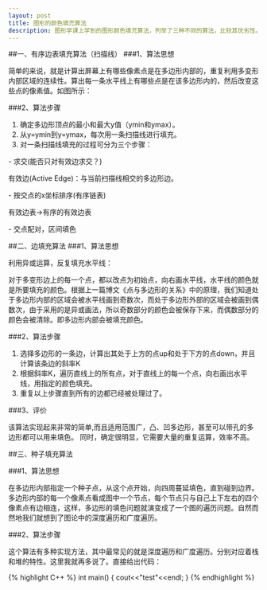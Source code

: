 ```yaml
---
layout: post
title: 图形的颜色填充算法
description: 图形学课上学到的图形颜色填充算法，列举了三种不同的算法，比较其优劣性。
---
```

##一、有序边表填充算法（扫描线）
###1、算法思想

简单的来说，就是计算出屏幕上有哪些像素点是在多边形内部的，重复利用多变形内部区域的连续性。算出每一条水平线上有哪些点是在该多边形内的，然后改变这些点的像素值。如图所示：

###2、算法步骤
1. 确定多边形顶点的最小和最大y值（ymin和ymax）。
2. 从y=ymin到y=ymax，每次用一条扫描线进行填充。
3. 对一条扫描线填充的过程可分为三个步骤：
<p></p>
 - 求交(能否只对有效边求交？)
	<p>有效边(Active Edge)：与当前扫描线相交的多边形边。</p>
 - 按交点的x坐标排序(有序链表)
  <p>有效边表->有序的有效边表</p>
 - 交点配对，区间填色

##二、边填充算法
###1、算法思想

利用异或运算，反复填充水平线：

对于多变形边上的每一个点，都以改点为初始点，向右画水平线，水平线的颜色就是所要填充的颜色。根据上一篇博文《点与多边形的关系》中的原理，我们知道处于多边形内部的区域会被水平线画到奇数次，而处于多边形外部的区域会被画到偶数次，由于采用的是异或画法，所以奇数部分的颜色会被保存下来，而偶数部分的颜色会被清除。即多边形内部会被填充颜色。

###2、算法步骤
1. 选择多边形的一条边，计算出其处于上方的点up和处于下方的点down，并且计算该条边的斜率K
2. 根据斜率K，遍历直线上的所有点，对于直线上的每一个点，向右画出水平线，用指定的颜色填充。
3. 重复以上步骤直到所有的边都已经被处理过了。

###3、评价

该算法实现起来非常的简单,而且适用范围广，凸、凹多边形，甚至可以带孔的多边形都可以用来填色。
同时，确定很明显，它需要大量的重复运算，效率不高。

##三、种子填充算法

###1、算法思想

在多边形内部指定一个种子点，从这个点开始，向四周蔓延填色，直到碰到边界。
多边形内部的每一个像素点看成图中一个节点，每个节点只与自己上下左右的四个像素点有边相连，这样，多边形的填色问题就演变成了一个图的遍历问题。自然而然地我们就想到了图论中的深度遍历和广度遍历。

###2、算法步骤

这个算法有多种实现方法，其中最常见的就是深度遍历和广度遍历。分别对应着栈和堆的特性。这里我就再多说了。直接给出代码：

{% highlight C++ %}
int main()
{
	cout<<"test"<<endl;
}
{% endhighlight %}
